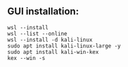 ## GUI installation:

```
wsl --install
wsl --list --online
wsl --install -d kali-linux
sudo apt install kali-linux-large -y
sudo apt install kali-win-kex
kex --win -s
```

